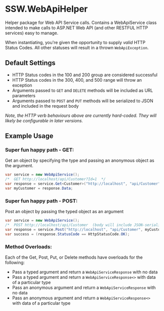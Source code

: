 SSW.WebApiHelper
================

Helper package for Web API Service calls. Contains a WebApiService class intended to make calls to ASP.NET Web API
(and other RESTFUL HTTP services) easy to manage.

When instantiating, you're given the opportunity to supply *valid* HTTP Status Codes. All other statuses will result in a thrown `WebApiException`.

Default Settings
----------------
* HTTP Status codes in the 100 and 200 group are considered successful
* HTTP Status codes in the 300, 400, and 500 range will throw an exception
* Arguments passed to `GET` and `DELETE` methods will be included as URL parameters
* Arguments passed to `POST` and `PUT` methods will be serialized to JSON and included in the request body

*Note, the HTTP verb behaviours above are currently hard-coded. They will likely be configurable in later versions.*

Example Usage
-------------

### Super fun happy path - GET:
Get an object by specifying the type and passing an anonymous object as the argument.
```C#
var service = new WebApiService();
/*  GET http://localhost/api/Customer?Id=1  */
var response = service.Get<Customer>("http://localhost", "api/Customer", new { Id = 1 });
var myCustomer = response.Data;
```

### Super fun happy path - POST:
Post an object by passing the typed object as an argument
```C#
var service = new WebApiService();
/*  POST http://localhost/api/Customer  (body will include JSON-serialized myCustomer object)  */
var response = service.Post("http://localhost", "api/Customer", myCustomer);
var success = (response.StatusCode == HttpStatusCode.OK);
```

### Method Overloads:
Each of the Get, Post, Put, or Delete methods have overloads for the following:
* Pass a typed argument and return a `WebApiServiceResponse` with no data
* Pass a typed argument and return a `WebApiServiceResponse<>` with data of a particular type
* Pass an anonymous argument and return a `WebApiServiceResponse` with no data
* Pass an anonymous argument and return a `WebApiServiceResponse<>` with data of a particular type

